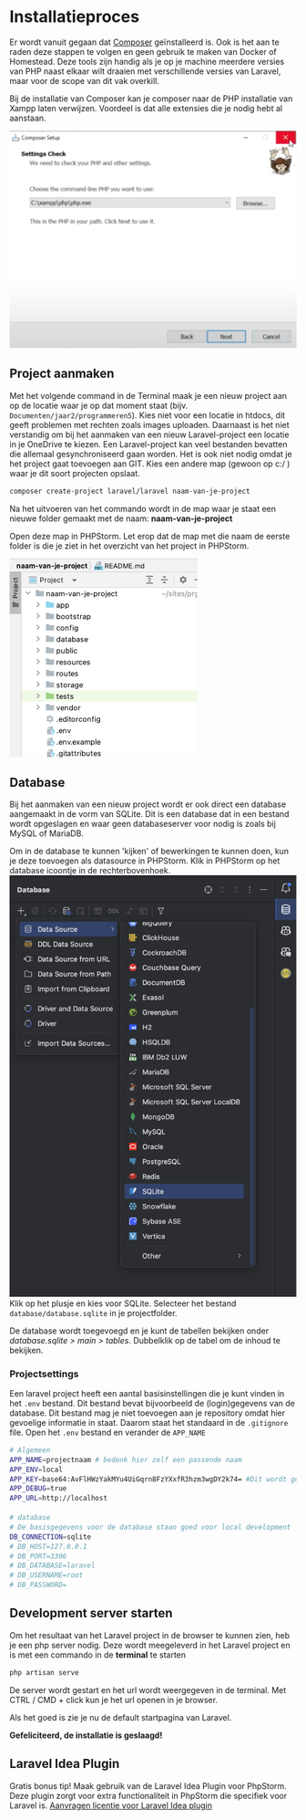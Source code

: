 # Installatieproces

Er wordt vanuit gegaan dat [Composer](https://getcomposer.org/doc/00-intro.md) geïnstalleerd is. Ook is het aan te raden deze stappen te volgen en geen gebruik te maken van Docker of Homestead. Deze tools zijn handig als je op je machine meerdere versies van PHP naast elkaar wilt draaien met verschillende versies van Laravel, maar voor de scope van dit vak overkill. 

Bij de installatie van Composer kan je composer naar de PHP installatie van Xampp laten verwijzen. Voordeel is dat alle extensies die je nodig hebt al aanstaan. 

![Select xampp during composer installation](../images/composer-with-xampp.png)

## Project aanmaken

Met het volgende command in de Terminal maak je een nieuw project aan op de locatie waar je op dat moment staat (bijv. `Documenten/jaar2/programmeren5`). Kies niet voor een locatie in htdocs, dit geeft problemen met rechten zoals images uploaden. Daarnaast is het niet verstandig om bij het aanmaken van een nieuw Laravel-project een locatie in je OneDrive te kiezen. Een Laravel-project kan veel bestanden bevatten die allemaal gesynchroniseerd gaan worden. Het is ook niet nodig omdat je het project gaat toevoegen aan GIT. Kies een andere map (gewoon op c:/ ) waar je dit soort projecten opslaat. 

```bash
composer create-project laravel/laravel naam-van-je-project
```

Na het uitvoeren van het commando wordt in de map waar je staat een nieuwe folder gemaakt met de naam: **naam-van-je-project**

Open deze map in PHPStorm. Let erop dat de map met die naam de eerste folder is die je ziet in het overzicht van het project in PHPStorm.

![project folder](../images/project-folder.png)

## Database

Bij het aanmaken van een nieuw project wordt er ook direct een database aangemaakt in de vorm van SQLite. Dit is een database dat in een bestand wordt opgeslagen en waar geen databaseserver voor nodig is zoals bij MySQL of MariaDB.

Om in de database te kunnen 'kijken' of bewerkingen te kunnen doen, kun je deze toevoegen als datasource in PHPStorm. Klik in PHPStorm op het database icoontje in de rechterbovenhoek.
![datasource toevoegen](../images/datasource.png)
Klik op het plusje en kies voor SQLite. Selecteer het bestand `database/database.sqlite` in je projectfolder.

De database wordt toegevoegd en je kunt de tabellen bekijken onder _database.sqlite > main > tables_. Dubbelklik op de tabel om de inhoud te bekijken.



### Projectsettings

Een laravel project heeft een aantal basisinstellingen die je kunt vinden in het `.env` bestand. Dit bestand bevat bijvoorbeeld de (login)gegevens van de database. Dit bestand mag je niet toevoegen aan je repository omdat hier gevoelige informatie in staat. Daarom staat het standaard in de `.gitignore` file. 
Open het `.env` bestand en verander de `APP_NAME`

```bash
# Algemeen
APP_NAME=projectnaam # bedenk hier zelf een passende naam
APP_ENV=local
APP_KEY=base64:AvFlHWzYakMYu4UiGqrn8FzYXxfR3hzm3wgDY2k74= #Dit wordt gegenereerd
APP_DEBUG=true
APP_URL=http://localhost

# database
# De basisgegevens voor de database staan goed voor local development
DB_CONNECTION=sqlite
# DB_HOST=127.0.0.1
# DB_PORT=3306
# DB_DATABASE=laravel
# DB_USERNAME=root
# DB_PASSWORD=
```

## Development server starten

Om het resultaat van het Laravel project in de browser te kunnen zien, heb je een php server nodig. Deze wordt meegeleverd in het Laravel project en is met een commando in de **terminal** te starten

```bash
php artisan serve
```

De server wordt gestart en het url wordt weergegeven in de terminal. Met CTRL / CMD + click kun je het url openen in je browser.

Als het goed is zie je nu de default startpagina van Laravel.

**Gefeliciteerd, de installatie is geslaagd!**

## Laravel Idea Plugin
Gratis bonus tip! Maak gebruik van de Laravel Idea Plugin voor PhpStorm. Deze plugin zorgt voor extra functionaliteit in PhpStorm 
die specifiek voor Laravel is.
[Aanvragen licentie voor Laravel Idea plugin](laravelidea.md)
